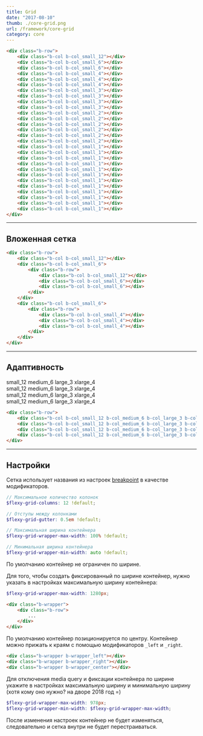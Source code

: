 ```yaml
---
title: Grid
date: "2017-08-10"
thumb: ./core-grid.png
url: /framework/core-grid
category: core
---
```


<div class="b-row">
    <div class="b-col b-col_small_12">
        <div class="b-helper"></div>
    </div>
    <div class="b-col b-col_small_6">
        <div class="b-helper"></div>
    </div>
    <div class="b-col b-col_small_6">
        <div class="b-helper"></div>
    </div>
    <div class="b-col b-col_small_4">
        <div class="b-helper"></div>
    </div>
    <div class="b-col b-col_small_4">
        <div class="b-helper"></div>
    </div>
    <div class="b-col b-col_small_4">
        <div class="b-helper"></div>
    </div>
    <div class="b-col b-col_small_3">
        <div class="b-helper"></div>
    </div>
    <div class="b-col b-col_small_3">
        <div class="b-helper"></div>
    </div>
    <div class="b-col b-col_small_3">
        <div class="b-helper"></div>
    </div>
    <div class="b-col b-col_small_3">
        <div class="b-helper"></div>
    </div>
    <div class="b-col b-col_small_2">
        <div class="b-helper"></div>
    </div>
    <div class="b-col b-col_small_2">
        <div class="b-helper"></div>
    </div>
    <div class="b-col b-col_small_2">
        <div class="b-helper"></div>
    </div>
    <div class="b-col b-col_small_2">
        <div class="b-helper"></div>
    </div>
    <div class="b-col b-col_small_2">
        <div class="b-helper"></div>
    </div>
    <div class="b-col b-col_small_2">
        <div class="b-helper"></div>
    </div>
    <div class="b-col b-col_small_1">
        <div class="b-helper"></div>
    </div>
    <div class="b-col b-col_small_1">
        <div class="b-helper"></div>
    </div>
    <div class="b-col b-col_small_1">
        <div class="b-helper"></div>
    </div>
    <div class="b-col b-col_small_1">
        <div class="b-helper"></div>
    </div>
    <div class="b-col b-col_small_1">
        <div class="b-helper"></div>
    </div>
    <div class="b-col b-col_small_1">
        <div class="b-helper"></div>
    </div>
    <div class="b-col b-col_small_1">
        <div class="b-helper"></div>
    </div>
    <div class="b-col b-col_small_1">
        <div class="b-helper"></div>
    </div>
    <div class="b-col b-col_small_1">
        <div class="b-helper"></div>
    </div>
    <div class="b-col b-col_small_1">
        <div class="b-helper"></div>
    </div>
    <div class="b-col b-col_small_1">
        <div class="b-helper"></div>
    </div>
    <div class="b-col b-col_small_1">
        <div class="b-helper"></div>
    </div>
</div>

```html
<div class="b-row">
    <div class="b-col b-col_small_12"></div>
    <div class="b-col b-col_small_6"></div>
    <div class="b-col b-col_small_6"></div>
    <div class="b-col b-col_small_4"></div>
    <div class="b-col b-col_small_4"></div>
    <div class="b-col b-col_small_4"></div>
    <div class="b-col b-col_small_3"></div>
    <div class="b-col b-col_small_3"></div>
    <div class="b-col b-col_small_3"></div>
    <div class="b-col b-col_small_3"></div>
    <div class="b-col b-col_small_2"></div>
    <div class="b-col b-col_small_2"></div>
    <div class="b-col b-col_small_2"></div>
    <div class="b-col b-col_small_2"></div>
    <div class="b-col b-col_small_2"></div>
    <div class="b-col b-col_small_2"></div>
    <div class="b-col b-col_small_1"></div>
    <div class="b-col b-col_small_1"></div>
    <div class="b-col b-col_small_1"></div>
    <div class="b-col b-col_small_1"></div>
    <div class="b-col b-col_small_1"></div>
    <div class="b-col b-col_small_1"></div>
    <div class="b-col b-col_small_1"></div>
    <div class="b-col b-col_small_1"></div>
    <div class="b-col b-col_small_1"></div>
    <div class="b-col b-col_small_1"></div>
    <div class="b-col b-col_small_1"></div>
    <div class="b-col b-col_small_1"></div>
</div>
```

---

## Вложенная сетка

<div class="b-row">
    <div class="b-col b-col_small_12">
        <div class="b-helper"></div>
    </div>
    <div class="b-col b-col_small_6">
        <div class="b-helper">
            <div class="b-row">
                <div class="b-col b-col_small_12">
                    <div class="b-helper"></div>
                </div>
                <div class="b-col b-col_small_6">
                    <div class="b-helper"></div>
                </div>
                <div class="b-col b-col_small_6">
                    <div class="b-helper"></div>
                </div>
            </div>
        </div>
    </div>
    <div class="b-col b-col_small_6">
        <div class="b-helper">
            <div class="b-row">
                <div class="b-col b-col_small_4">
                    <div class="b-helper"></div>
                </div>
                <div class="b-col b-col_small_4">
                    <div class="b-helper"></div>
                </div>
                <div class="b-col b-col_small_4">
                    <div class="b-helper"></div>
                </div>
            </div>
        </div>
    </div>
</div>

```html
<div class="b-row">
    <div class="b-col b-col_small_12"></div>
    <div class="b-col b-col_small_6">
        <div class="b-row">
            <div class="b-col b-col_small_12"></div>
            <div class="b-col b-col_small_6"></div>
            <div class="b-col b-col_small_6"></div>
        </div>
    </div>
    <div class="b-col b-col_small_6">
        <div class="b-row">
            <div class="b-col b-col_small_4"></div>
            <div class="b-col b-col_small_4"></div>
            <div class="b-col b-col_small_4"></div>
        </div>
    </div>
</div>
```

---

## Адаптивность

<div class="b-row">
    <div class="b-col b-col_small_12 b-col_medium_6 b-col_large_3 b-col_xlarge_4">
        <div class="b-helper">
            small_12 medium_6 large_3 xlarge_4
        </div>
    </div>
    <div class="b-col b-col_small_12 b-col_medium_6 b-col_large_3 b-col_xlarge_4">
        <div class="b-helper">
            small_12 medium_6 large_3 xlarge_4
        </div>
    </div>
    <div class="b-col b-col_small_12 b-col_medium_6 b-col_large_3 b-col_xlarge_4">
        <div class="b-helper">
            small_12 medium_6 large_3 xlarge_4
        </div>
    </div>
    <div class="b-col b-col_small_12 b-col_medium_6 b-col_large_3 b-col_xlarge_4">
        <div class="b-helper">
            small_12 medium_6 large_3 xlarge_4
        </div>
    </div>
</div>

```html
<div class="b-row">
    <div class="b-col b-col_small_12 b-col_medium_6 b-col_large_3 b-col_xlarge_4"></div>
    <div class="b-col b-col_small_12 b-col_medium_6 b-col_large_3 b-col_xlarge_4"></div>
    <div class="b-col b-col_small_12 b-col_medium_6 b-col_large_3 b-col_xlarge_4"></div>
    <div class="b-col b-col_small_12 b-col_medium_6 b-col_large_3 b-col_xlarge_4"></div>
</div>
```

---

## Настройки

Сетка использует названия из настроек [breakpoint](/blog/core-breakpoint) в качестве модификаторов.

```scss
// Максимальное количество колонок
$flexy-grid-columns: 12 !default;

// Отступы между колонками
$flexy-grid-gutter: 0.5em !default;

// Максимальная ширина контейнера
$flexy-grid-wrapper-max-width: 100% !default;

// Минимальная ширина контейнера
$flexy-grid-wrapper-min-width: auto !default;
```

По умолчанию контейнер не ограничен по ширине.

Для того, чтобы создать фиксированный по ширине контейнер, нужно указать в настройках максимальную ширину контейнера:

```scss
$flexy-grid-wrapper-max-width: 1280px;
```

```html
<div class="b-wrapper">
    <div class="b-row">
        ...
    </div>
</div>
```

По умолчанию контейнер позиционируется по центру. Контейнер можно прижать к краям с помощью модификаторов `_left` и `_right`.

```html
<div class="b-wrapper b-wrapper_left"></div>
<div class="b-wrapper b-wrapper_right"></div>
<div class="b-wrapper b-wrapper_center"></div>
```

Для отключения media query и фиксации контейнера по ширине укажите в настройках максимальную ширину и
минимальную ширину (хотя кому оно нужно? на дворе 2018 год =)

```scss
$flexy-grid-wrapper-max-width: 978px;
$flexy-grid-wrapper-min-width: $flexy-grid-wrapper-max-width;
```

После изменения настроек контейнер не будет изменяться, следовательно и сетка внутри
не будет перестраиваться.
